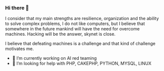 ### Hi there 👋

<!--
**sergioamsilva/sergioamsilva** is a ✨ _special_ ✨ repository because its `README.md` (this file) appears on your GitHub profile.

Here are some ideas to get you started:

- 🔭 I’m currently working on ...
- 🌱 I’m currently learning ...
- 👯 I’m looking to collaborate on ...
- 🤔 I’m looking for help with ...
- 💬 Ask me about ...
- 📫 How to reach me: ...
- 😄 Pronouns: ...
- ⚡ Fun fact: ...
-->

I consider that my main strengths are resilience, organization and the ability to solve complex problems, I do not like computers, but I believe that somewhere in the future mankind will have the need for overcome machines. Hacking will be the answer, skynet is close. 

I believe that defeating machines is a challenge and that kind of challenge motivates me. 

- 🔭 I’m currently working on AI red teaming
- 🤔 I’m looking for help with PHP, CAKEPHP, PYTHON, MYSQL, LINUX
